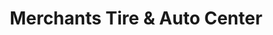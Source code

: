 ---
title: "Merchants Tire & Auto Center"
url: /virginia-beach/merchants-tire-and-auto-center/
shop: car repair
---